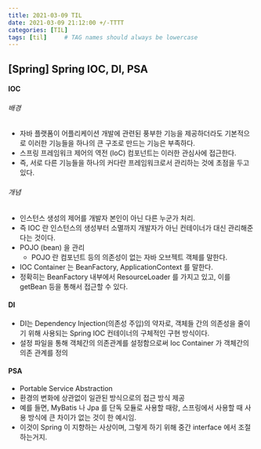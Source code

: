 ```yaml
---
title: 2021-03-09 TIL
date: 2021-03-09 21:12:00 +/-TTTT
categories: [TIL]
tags: [til]     # TAG names should always be lowercase
---
```

 

## [Spring] Spring IOC, DI, PSA

#### IOC
###### 배경
- 자바 플랫폼이 어플리케이션 개발에 관련된 풍부한 기능을 제공하더라도 기본적으로 이러한 기능들을 하나의 큰 구조로 만드는 기능은 부족하다. 
- 스프링 프레임워크 제어의 역전 (IoC) 컴포넌트는 이러한 관심사에 접근한다. 
- 즉, 서로 다른 기능들을 하나의 커다란 프레임워크로서 관리하는 것에 초점을 두고 있다.

###### 개념
- 인스턴스 생성의 제어를 개발자 본인이 아닌 다른 누군가 처리. 
- 즉 IOC 란 인스턴스의 생성부터 소멸까지 개발자가 아닌 컨테이너가 대신 관리해준 다는 것이다.
- POJO (bean) 을 관리
    - POJO 란 컴포넌트 등의 의존성이 없는 자바 오브젝트 객체를 말한다.
- IOC Container 는 BeanFactory, ApplicationContext 를 말한다.
- 정확히는 BeanFactory 내부에서 ResourceLoader 를 가지고 있고, 이를 getBean 등을 통해서 접근할 수 있다.

#### DI
- DI는 Dependency Injection(의존성 주입)의 약자로, 객체들 간의 의존성을 줄이기 위해 사용되는 Spring IOC 컨테이너의 구체적인 구현 방식이다. 
- 설정 파일을 통해 객체간의 의존관계를 설정함으로써 Ioc Container 가 객체간의 의존 관계를 정의

#### PSA
- Portable Service Abstraction
- 환경의 변화에 상관없이 일관된 방식으로의 접근 방식 제공
- 예를 들면, MyBatis 나 Jpa 를 단독 모듈로 사용할 때랑, 스프링에서 사용할 때 사용 방식에 큰 차이가 없는 것이 한 예시임.
- 이것이 Spring 이 지향하는 사상이며, 그렇게 하기 위해 중간 interface 에서 조절하는거지.
